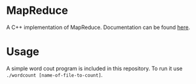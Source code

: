 # MapReduce
A C++ implementation of MapReduce. Documentation can be found [here](https://Naksp.github.io/MapReduce/index.html).

# Usage
A simple word cout program is included in this repository. To run it use <code>./wordcount [name-of-file-to-count]</code>.
